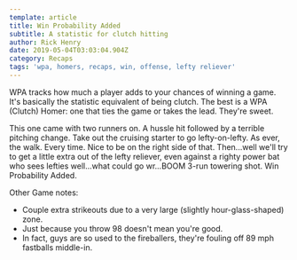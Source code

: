 ```yaml
---
template: article
title: Win Probability Added
subtitle: A statistic for clutch hitting
author: Rick Henry
date: 2019-05-04T03:03:04.904Z
category: Recaps
tags: 'wpa, homers, recaps, win, offense, lefty reliever'
---
```

WPA tracks how much a player adds to your chances of winning a game. It's basically the statistic equivalent of being clutch. The best is a WPA (Clutch) Homer: one that ties the game or takes the lead. They're sweet.

This one came with two runners on. A hussle hit followed by a terrible pitching change. Take out the cruising starter to go lefty-on-lefty. As ever, the walk. Every time. Nice to be on the right side of that. Then...well we'll try to get a little extra out of the lefty reliever, even against a righty power bat who sees lefties well...what could go wr...BOOM 3-run towering shot. Win Probability Added.

Other Game notes:

* Couple extra strikeouts due to a very large (slightly hour-glass-shaped) zone.
* Just because you throw 98 doesn't mean you're good.
* In fact, guys are so used to the fireballers, they're fouling off 89 mph fastballs middle-in.
